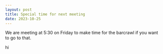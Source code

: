 ```yaml
---
layout: post
title: Special time for next meeting
date: 2023-10-25
---
```


We are meeting at 5:30 on Friday to make time for the barcrawl if you want to go to that. 

hi
